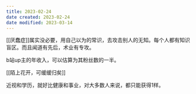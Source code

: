 ```yaml
---
title: 2023-02-24
date created: 2023-02-24
date modified: 2023-03-14
---
```


[[厌蠢症]]属实没必要，用自己以为的常识，去攻击别人的无知。每个人都有知识盲区。而且闻道有先后，术业有专攻。

b站up主的年收入，可以估算为其粉丝数的一半。

[[陌上花开，可缓缓归矣]]

近视和学历，就好比健康和事业，对大多数人来说，都只能获得1样。
